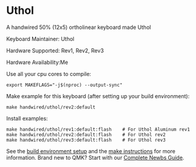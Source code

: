 Uthol
===

A handwired 50% (12x5) ortholinear keyboard made Uthol

Keyboard Maintainer: Uthol

Hardware Supported: Rev1, Rev2, Rev3

Hardware Availability:Me

Use all your cpu cores to compile: 

    export MAKEFLAGS="-j$(nproc) --output-sync"

Make example for this keyboard (after setting up your build environment):

    make handwired/uthol/rev2:default

Install examples:

    make handwired/uthol/rev1:default:flash    # For Uthol Aluminum rev1
    make handwired/uthol/rev2:default:flash    # For Uthol rev2
    make handwired/uthol/rev3:default:flash    # For Uthol rev3

See the [build environment setup](https://docs.qmk.fm/#/getting_started_build_tools) and the [make instructions](https://docs.qmk.fm/#/getting_started_make_guide) for more information. Brand new to QMK? Start with our [Complete Newbs Guide](https://docs.qmk.fm/#/newbs).

